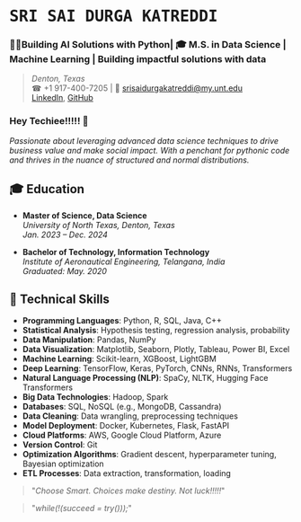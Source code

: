 # <samp>SRI SAI DURGA KATREDDI</samp>
### 👨‍💻Building AI Solutions with Python| 🎓 M.S. in Data Science | Machine Learning | Building impactful solutions with data 
> *Denton, Texas*  
> ☎ +1 917-400-7205 | 📧 srisaidurgakatreddi@my.unt.edu  
> [LinkedIn](https://www.linkedin.com/in/sri-sai-durga/), [GitHub](https://github.com/KATREDDIDURGA)

### Hey Techiee!!!!! 👋

*Passionate about leveraging advanced data science techniques to drive business value and make social impact. With a penchant for pythonic code and thrives in the nuance of structured and normal distributions.*

## 🎓 Education
- **Master of Science, Data Science**  
  *University of North Texas, Denton, Texas*  
  *Jan. 2023 – Dec. 2024*

- **Bachelor of Technology, Information Technology**  
  *Institute of Aeronautical Engineering, Telangana, India*  
  *Graduated: May. 2020*

## 🔧 Technical Skills
- **Programming Languages**: Python, R, SQL, Java, C++
- **Statistical Analysis**: Hypothesis testing, regression analysis, probability
- **Data Manipulation**: Pandas, NumPy
- **Data Visualization**: Matplotlib, Seaborn, Plotly, Tableau, Power BI, Excel
- **Machine Learning**: Scikit-learn, XGBoost, LightGBM
- **Deep Learning**: TensorFlow, Keras, PyTorch, CNNs, RNNs, Transformers
- **Natural Language Processing (NLP)**: SpaCy, NLTK, Hugging Face Transformers
- **Big Data Technologies**: Hadoop, Spark
- **Databases**: SQL, NoSQL (e.g., MongoDB, Cassandra)
- **Data Cleaning**: Data wrangling, preprocessing techniques
- **Model Deployment**: Docker, Kubernetes, Flask, FastAPI
- **Cloud Platforms**: AWS, Google Cloud Platform, Azure
- **Version Control**: Git
- **Optimization Algorithms**: Gradient descent, hyperparameter tuning, Bayesian optimization
- **ETL Processes**: Data extraction, transformation, loading



> "*Choose Smart. Choices make destiny. Not luck!!!!!*"

> "*while(!(succeed = try()));*"
